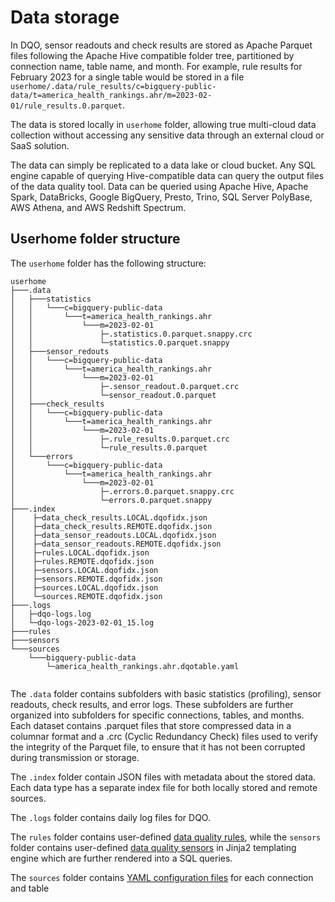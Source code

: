 # Data storage

In DQO, sensor readouts and check results are stored as Apache Parquet files following the Apache
Hive compatible folder tree, partitioned by connection name, table name, and month.
For example, rule results for February 2023 for a single table would be stored in a file
`userhome/.data/rule_results/c=bigquery-public-data/t=america_health_rankings.ahr/m=2023-02-01/rule_results.0.parquet`.

The data is stored locally in `userhome` folder, allowing true multi-cloud data collection without accessing any
sensitive data through an external cloud or SaaS solution.

The data can simply be replicated to a data lake or cloud bucket. Any SQL engine capable of querying
Hive-compatible data can query the output files of the data quality tool. Data can be queried using Apache Hive,
Apache Spark, DataBricks, Google BigQuery, Presto, Trino, SQL Server PolyBase, AWS Athena, and AWS Redshift Spectrum.

## Userhome folder structure

The `userhome` folder has the following structure:

```
userhome
├───.data                                                                   
│   ├───statistics                                                        
│   │   └───c=bigquery-public-data                                                
│   │       └───t=america_health_rankings.ahr
│   │           └───m=2023-02-01   
│   │               ├─.statistics.0.parquet.snappy.crc   
│   │               └─statistics.0.parquet.snappy   
│   ├───sensor_redouts                                                            
│   │   └───c=bigquery-public-data                                                
│   │       └───t=america_health_rankings.ahr
│   │           └───m=2023-02-01
│   │               ├─.sensor_readout.0.parquet.crc   
│   │               └─sensor_readout.0.parquet  
│   ├───check_results
│   │   └───c=bigquery-public-data                                                
│   │       └───t=america_health_rankings.ahr
│   │           └───m=2023-02-01 
│   │               ├─.rule_results.0.parquet.crc   
│   │               └─rule_results.0.parquet
│   └───errors
│       └───c=bigquery-public-data                                                
│           └───t=america_health_rankings.ahr
│               └───m=2023-02-01  
│                   ├─.errors.0.parquet.snappy.crc   
│                   └─errors.0.parquet.snappy                                           
├───.index 
│    ├─data_check_results.LOCAL.dqofidx.json
│    ├─data_check_results.REMOTE.dqofidx.json
│    ├─data_sensor_readouts.LOCAL.dqofidx.json
│    ├─data_sensor_readouts.REMOTE.dqofidx.json
│    ├─rules.LOCAL.dqofidx.json
│    ├─rules.REMOTE.dqofidx.json
│    ├─sensors.LOCAL.dqofidx.json
│    ├─sensors.REMOTE.dqofidx.json
│    ├─sources.LOCAL.dqofidx.json
│    └─sources.REMOTE.dqofidx.json                                                                
├───.logs
│   ├─dqo-logs.log   
│   └─dqo-logs-2023-02-01_15.log 
├───rules                                                                   
├───sensors                                                                 
└───sources                                                                
    └───bigquery-public-data
        └─america_health_rankings.ahr.dqotable.yaml
          
```

The `.data` folder contains subfolders with basic statistics (profiling), sensor readouts, check results, and error logs. These subfolders 
are further organized into subfolders for specific connections, tables, and months. Each dataset contains .parquet 
files that store compressed data in a columnar format and a .crc (Cyclic Redundancy Check) files used to verify the 
integrity of the Parquet file, to ensure that it has not been corrupted during transmission or storage.

The `.index` folder contain JSON files with metadata about the stored data. Each data type has a separate index file for 
both locally stored and remote sources.

The `.logs` folder contains daily log files for DQO.

The `rules` folder contains user-defined [data quality rules](../rules/rules.md), while the `sensors` folder contains 
user-defined [data quality sensors](../sensors/sensors.md) in Jinja2 templating engine which are further rendered into a
SQL queries.

The `sources` folder contains [YAML configuration files](../working-with-yaml-files/working-with-yaml-files.md) for 
each connection and table
